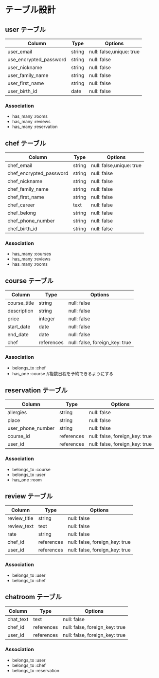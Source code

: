 # テーブル設計

## user テーブル

| Column                 | Type   | Options                  |
| ---------------------- | ------ | -----------              |
| user_email             | string | null: false,unique: true |
| use_encrypted_password | string | null: false              |
| user_nickname          | string | null: false              |
| user_family_name       | string | null: false              |
| user_first_name        | string | null: false              |
| user_birth_id          | date   | null: false              |
 
### Association

- has_many :rooms
- has_many :reviews
- has_many :reservation

## chef テーブル

| Column                   | Type   | Options                  |
| ------------------------ | ------ | ------------------------ |
| chef_email               | string | null: false,unique: true |
| chef_encrypted_password  | string | null: false              |
| chef_nickname            | string | null: false              |
| chef_family_name         | string | null: false              |
| chef_first_name          | string | null: false              |
| chef_career              | text   | null: false              |
| chef_belong              | string | null: false              |
| chef_phone_number        | string | null: false              |
| chef_birth_id            | string | null: false              |
### Association

- has_many :courses
- has_many :reviews
- has_many :rooms

## course テーブル

| Column                   | Type    | Options                          |
| ------------------------ | ------- | -------------------------------- |
| course_title             | string  | null: false                      |
| description              | string  | null: false                      |
| price                    | integer | null: false                      |
| start_date               | date    | null: false                      |
| end_date                 | date    | null: false                      |
| chef                     | references |null: false, foreign_key: true |
### Association

- belongs_to :chef
- has_one    :course
//複数日程を予約できるようにする

## reservation テーブル

| Column                   | Type       | Options                       |
| ------------------------ | ---------- | ----------------------------- |
| allergies                | string     | null: false                   |
| place                    | string     | null: false                   |
| user_phone_number        | string     | null: false                   |
| course_id                | references |null: false, foreign_key: true |
| user_id                  | references |null: false, foreign_key: true |
### Association

- belongs_to :course
- belongs_to :user
- has_one    :room

## review テーブル

| Column                   | Type       | Options                       |
| ------------------------ | ---------- | ----------------------------- |
| review_title             | string     | null: false                   |
| review_text              | text       | null: false                   |
| rate                     | string     | null: false                   |
| chef_id                  | references |null: false, foreign_key: true |
| user_id                  | references |null: false, foreign_key: true |
### Association

- belongs_to :user
- belongs_to :chef

## chatroom テーブル

| Column                   | Type       | Options                       |
| ------------------------ | ---------- | ----------------------------- |
| chat_text                | text       | null: false                   |
| chef_id                  | references |null: false, foreign_key: true |
| user_id                  | references |null: false, foreign_key: true |
### Association

- belongs_to :user
- belongs_to :chef
- belongs_to :reservation